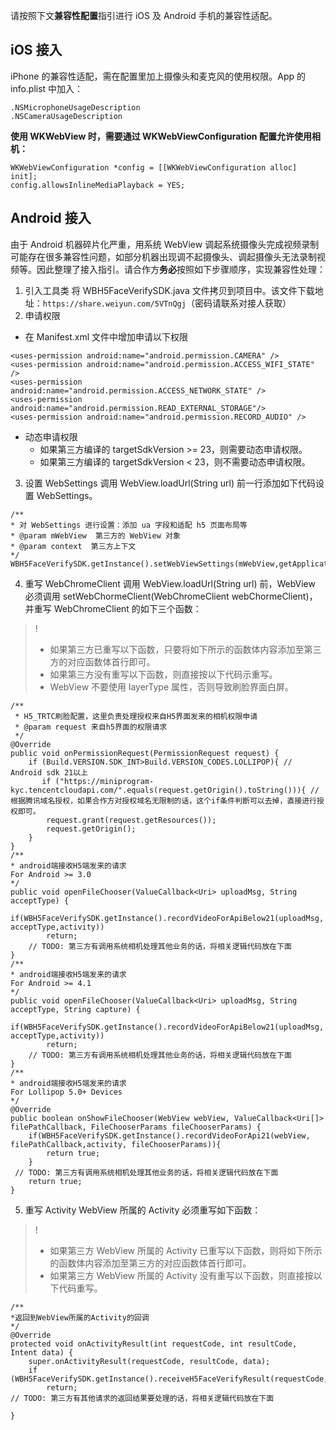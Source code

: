 请按照下文**兼容性配置**指引进行 iOS 及 Android 手机的兼容性适配。

## iOS 接入
iPhone 的兼容性适配，需在配置里加上摄像头和麦克风的使用权限。App 的 info.plist 中加入：
```
.NSMicrophoneUsageDescription  
.NSCameraUsageDescription
```
**使用 WKWebView 时，需要通过 WKWebViewConfiguration 配置允许使用相机：**
```
WKWebViewConfiguration *config = [[WKWebViewConfiguration alloc] init];
config.allowsInlineMediaPlayback = YES;
```
 
## Android 接入
由于 Android 机器碎片化严重，用系统 WebView 调起系统摄像头完成视频录制可能存在很多兼容性问题，如部分机器出现调不起摄像头、调起摄像头无法录制视频等。因此整理了接入指引。请合作方**务必**按照如下步骤顺序，实现兼容性处理：
1. 引入工具类
 将 WBH5FaceVerifySDK.java 文件拷贝到项目中。该文件下载地址：`https://share.weiyun.com/5VTnQgj`（密码请联系对接人获取）
2. 申请权限
 - 在 Manifest.xml 文件中增加申请以下权限
```
<uses-permission android:name="android.permission.CAMERA" />
<uses-permission android:name="android.permission.ACCESS_WIFI_STATE" />
<uses-permission android:name="android.permission.ACCESS_NETWORK_STATE" />
<uses-permission android:name="android.permission.READ_EXTERNAL_STORAGE"/>
<uses-permission android:name="android.permission.RECORD_AUDIO" />
```
 - 动态申请权限
    - 如果第三方编译的 targetSdkVersion >= 23，则需要动态申请权限。
    - 如果第三方编译的 targetSdkVersion < 23，则不需要动态申请权限。
3. 设置 WebSettings
 调用 WebView.loadUrl(String url) 前一行添加如下代码设置 WebSettings。
```
/**
* 对 WebSettings 进行设置：添加 ua 字段和适配 h5 页面布局等
* @param mWebView  第三方的 WebView 对象
* @param context  第三方上下文
*/
WBH5FaceVerifySDK.getInstance().setWebViewSettings(mWebView,getApplicationContext());
```
4. 重写 WebChromeClient
 调用 WebView.loadUrl(String url) 前，WebView 必须调用 setWebChormeClient(WebChromeClient webChormeClient)，并重写 WebChromeClient 的如下三个函数：
>!
>- 如果第三方已重写以下函数，只要将如下所示的函数体内容添加至第三方的对应函数体首行即可。
>- 如果第三方没有重写以下函数，则直接按以下代码示重写。
>- WebView 不要使用 layerType 属性，否则导致刷脸界面白屏。

```
/**
 * H5_TRTC刷脸配置，这里负责处理授权来自H5界面发来的相机权限申请
 * @param request 来自h5界面的权限请求
 */
@Override
public void onPermissionRequest(PermissionRequest request) {
	if (Build.VERSION.SDK_INT>Build.VERSION_CODES.LOLLIPOP){ // Android sdk 21以上
	   if ("https://miniprogram-kyc.tencentcloudapi.com/".equals(request.getOrigin().toString())){ //根据腾讯域名授权，如果合作方对授权域名无限制的话，这个if条件判断可以去掉，直接进行授权即可。
		request.grant(request.getResources());
		request.getOrigin();
	}
}
/**
* android端接收H5端发来的请求
For Android >= 3.0
*/
public void openFileChooser(ValueCallback<Uri> uploadMsg, String acceptType) {        
	if(WBH5FaceVerifySDK.getInstance().recordVideoForApiBelow21(uploadMsg, acceptType,activity))
		return;
    // TODO: 第三方有调用系统相机处理其他业务的话，将相关逻辑代码放在下面    
}
/**
* android端接收H5端发来的请求
For Android >= 4.1
*/
public void openFileChooser(ValueCallback<Uri> uploadMsg, String acceptType, String capture) {
	if(WBH5FaceVerifySDK.getInstance().recordVideoForApiBelow21(uploadMsg, acceptType,activity))
		return;
    // TODO: 第三方有调用系统相机处理其他业务的话，将相关逻辑代码放在下面
}
/**
* android端接收H5端发来的请求
For Lollipop 5.0+ Devices
*/
@Override
public boolean onShowFileChooser(WebView webView, ValueCallback<Uri[]> filePathCallback, FileChooserParams fileChooserParams) {
	if(WBH5FaceVerifySDK.getInstance().recordVideoForApi21(webView, filePathCallback,activity, fileChooserParams)){
		return true;
	}
 // TODO: 第三方有调用系统相机处理其他业务的话，将相关逻辑代码放在下面
	return true;
}
```
5. 重写 Activity
 WebView 所属的 Activity 必须重写如下函数：
>!
>- 如果第三方 WebView 所属的 Activity 已重写以下函数，则将如下所示的函数体内容添加至第三方的对应函数体首行即可。
>- 如果第三方 WebView 所属的 Activity 没有重写以下函数，则直接按以下代码重写。
>
```
/**
*返回到WebView所属的Activity的回调
*/
@Override
protected void onActivityResult(int requestCode, int resultCode, Intent data) {
    super.onActivityResult(requestCode, resultCode, data);
    if (WBH5FaceVerifySDK.getInstance().receiveH5FaceVerifyResult(requestCode,resultCode,data))
        return;
// TODO: 第三方有其他请求的返回结果要处理的话，将相关逻辑代码放在下面

}
```
